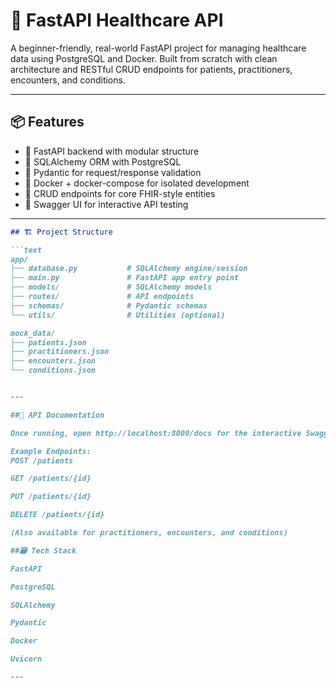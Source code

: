 # 🏥 FastAPI Healthcare API

A beginner-friendly, real-world FastAPI project for managing healthcare data using PostgreSQL and Docker. Built from scratch with clean architecture and RESTful CRUD endpoints for patients, practitioners, encounters, and conditions.

---

## 📦 Features

- 🚀 FastAPI backend with modular structure
- 🧠 SQLAlchemy ORM with PostgreSQL
- 📄 Pydantic for request/response validation
- 🐳 Docker + docker-compose for isolated development
- 🔁 CRUD endpoints for core FHIR-style entities
- 🔧 Swagger UI for interactive API testing

---

```markdown
## 🏗️ Project Structure

```text
app/
├── database.py           # SQLAlchemy engine/session
├── main.py               # FastAPI app entry point
├── models/               # SQLAlchemy models
├── routes/               # API endpoints
├── schemas/              # Pydantic schemas
└── utils/                # Utilities (optional)

mock_data/
├── patients.json
├── practitioners.json
├── encounters.json
└── conditions.json


---

##🧪 API Documentation

Once running, open http://localhost:8000/docs for the interactive Swagger UI.

Example Endpoints:
POST /patients

GET /patients/{id}

PUT /patients/{id}

DELETE /patients/{id}

(Also available for practitioners, encounters, and conditions)

##🗃️ Tech Stack

FastAPI

PostgreSQL

SQLAlchemy

Pydantic

Docker

Uvicorn

---



